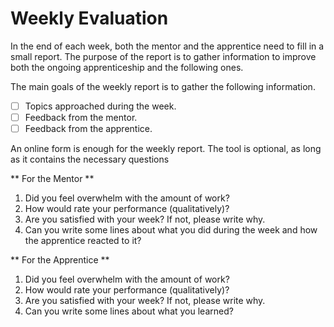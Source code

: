 Weekly Evaluation
=================

In the end of each week, both the mentor and the apprentice need to fill in a small report. The purpose of the report is to gather information to improve both the ongoing apprenticeship and the following ones.

The main goals of the weekly report is to gather the following information.

- [ ] Topics approached during the week.
- [ ] Feedback from the mentor.
- [ ] Feedback from the apprentice.

An online form is enough for the weekly report. The tool is optional, as long as it contains the necessary questions

** For the Mentor **

1. Did you feel overwhelm with the amount of work?
2. How would rate your performance (qualitatively)?
3. Are you satisfied with your week? If not, please write why.
4. Can you write some lines about what you did during the week and how the apprentice reacted to it?

** For the Apprentice **

1. Did you feel overwhelm with the amount of work?
2. How would rate your performance (qualitatively)?
3. Are you satisfied with your week? If not, please write why.
4. Can you write some lines about what you learned? 

